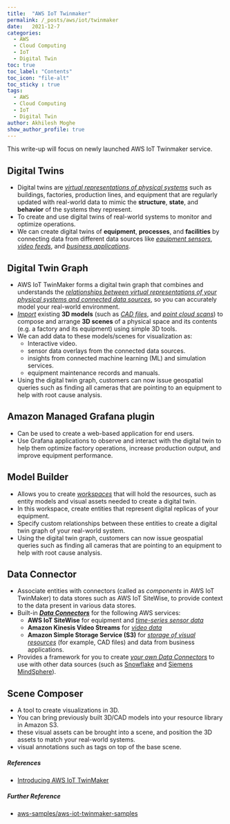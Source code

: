 ```yaml
---
title:  "AWS IoT Twinmaker"
permalink: /_posts/aws/iot/twinmaker
date:   2021-12-7
categories:
  - AWS
  - Cloud Computing
  - IoT
  - Digital Twin
toc: true
toc_label: "Contents"
toc_icon: "file-alt"
toc_sticky : true
tags:
  - AWS
  - Cloud Computing
  - IoT
  - Digital Twin
author: Akhilesh Moghe
show_author_profile: true
---
```


This write-up will focus on newly launched AWS IoT Twinmaker service.

## Digital Twins
  - Digital twins are *<u>virtual representations of physical systems</u>* such as buildings, factories, production lines, and equipment that are regularly updated with real-world data to mimic the __structure__, __state__, and __behavior__ of the systems they represent.
  - To create and use digital twins of real-world systems to monitor and optimize operations.
  - We can create digital twins of __equipment__, __processes__, and __facilities__ by connecting data from different data sources like *<u>equipment sensors</u>*, *<u>video feeds</u>*, and *<u>business applications</u>*.

## Digital Twin Graph
  - AWS IoT TwinMaker forms a digital twin graph that combines and understands the *<u>relationships between virtual representations of your physical systems and connected data sources</u>*, so you can accurately model your real-world environment.
  - *<u>Import</u>* existing __3D models__ (such as *<u>CAD files</u>*, and *<u>point cloud scans</u>*) to compose and arrange __3D scenes__ of a physical space and its contents (e.g. a factory and its equipment) using simple 3D tools.
  - We can add data to these models/scenes for visualization as:
    - Interactive video.
    - sensor data overlays from the connected data sources.
    - insights from connected machine learning (ML) and simulation services.
    - equipment maintenance records and manuals.
  - Using the digital twin graph, customers can now issue geospatial queries such as finding all cameras that are pointing to an equipment to help with root cause analysis.

## Amazon Managed Grafana plugin
  - Can be used to create a web-based application for end users.
  - Use Grafana applications to observe and interact with the digital twin to help them optimize factory operations, increase production output, and improve equipment performance.
  
## Model Builder
  - Allows you to create *<u>workspaces</u>* that will hold the resources, such as entity models and visual assets needed to create a digital twin.
  - In this workspace, create entities that represent digital replicas of your equipment.
  - Specify custom relationships between these entities to create a digital twin graph of your real-world system.
  - Using the digital twin graph, customers can now issue geospatial queries such as finding all cameras that are pointing to an equipment to help with root cause analysis.
  
## Data Connector
  - Associate entities with connectors (called as *components* in AWS IoT TwinMaker) to data stores such as AWS IoT SiteWise, to provide context to the data present in various data stores.
  - Built-in __*<u>Data Connectors</u>*__ for the following AWS services:
    - __AWS IoT SiteWise__ for equipment and *<u>time-series sensor data</u>*
    - __Amazon Kinesis Video Streams__ for *<u>video data</u>*
    - __Amazon Simple Storage Service (S3)__ for *<u>storage of visual resources</u>* (for example, CAD files) and data from business applications.
  - Provides a framework for you to create *<u>your own Data Connectors</u>* to use with other data sources (such as [Snowflake](https://www.snowflake.com/) and [Siemens MindSphere](https://siemens.mindsphere.io/en)).

## Scene Composer 
  - A tool to create visualizations in 3D.
  - You can bring previously built 3D/CAD models into your resource library in Amazon S3.
  - these visual assets can be brought into a scene, and position the 3D assets to match your real-world systems.
  - visual annotations such as tags on top of the base scene.
  

##### References
  - [Introducing AWS IoT TwinMaker](https://aws.amazon.com/blogs/iot/introducing-aws-iot-twinmaker/)

##### Further Reference
  - [aws-samples/aws-iot-twinmaker-samples](https://github.com/aws-samples/aws-iot-twinmaker-samples)
  
